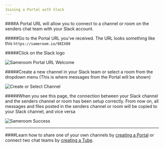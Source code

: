 ```yaml
---
Joining a Portal with Slack
---
```


####A Portal URL will allow you to connect to a channel or room on the senders chat team with your Slack account. 

#####Go to the Portal URL you’ve received. The URL looks something like this `https://sameroom.io/98IX89`

#####Click on the Slack logo

![Sameroom Portal URL Welcome](https://in.kato.im/9d61ad2c6157ff01c8ae8918e98b4ab192ef7fefbcf21329846833fc88ab1d2b/Sameroom-Select-Platform-_0008_Slack.png)


#####Create a new channel in your Slack team or select a room from the dropdown menu (This is where messages from the Portal will be shown)

![Create or Select Channel](https://in.kato.im/c71619ccc8948f0cde5d7a7931249c5232a582b8ee6b75a6c1e8ead334742e8/Sameroom%20Join%20Portal%20Select%20Room%20Slack%20Destination.png)


#####When you see this page, the connection between your Slack channel and the senders channel or room has been setup correctly. From now on, all messages and files posted in the senders channel or room will be copied to your Slack channel, and vice versa

![Sameroom Success](https://in.kato.im/bc1ac42c1d1d5632a436e92b5b3603422261f99a64c602007a895ecd38973336/Sameroom%20Join%20Portal%20Success%20copy.png)

---

####Learn how to share one of your own channels by [creating a Portal](/getting-started/en/tubes-portals/portals) or connect two chat teams by [creating a Tube](/getting-started/en/tubes-portals/tubes).
